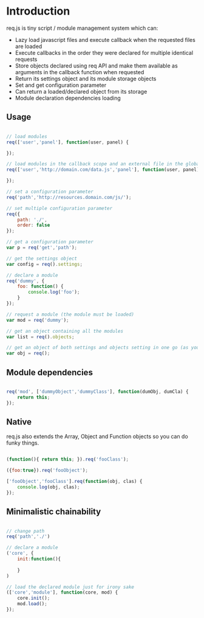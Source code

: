# Introduction

req.js is tiny script / module management system which can:

- Lazy load javascript files and execute callback when the requested files are loaded
- Execute callbacks in the order they were declared for multiple identical requests
- Store objects declared using req API and make them available as arguments in the callback function when requested
- Return its settings object and its module storage objects
- Set and get configuration parameter
- Can return a loaded/declared object from its storage
- Module declaration dependencies loading

## Usage

```javascript

// load modules
req(['user','panel'], function(user, panel) {

});

// load modules in the callback scope and an external file in the global scope
req(['user','http://domain.com/data.js','panel'], function(user, panel) {

});

// set a configuration parameter
req('path','http://resources.domain.com/js/');

// set multiple configuration parameter
req({
	path: './',
	order: false
});

// get a configuration parameter
var p = req('get','path');

// get the settings object
var config = req().settings;

// declare a module
req('dummy', {
	foo: function() {
		console.log('foo');
	}
});

// request a module (the module must be loaded)
var mod = req('dummy');

// get an object containing all the modules
var list = req().objects;

// get an object of both settings and objects setting in one go (as you might have guess by now...)
var obj = req();

``` 


## Module dependencies

```javascript

req('mod', ['dummyObject','dummyClass'], function(dumObj, dumCla) {
	return this;
});

```

## Native

req.js also extends the Array, Object and Function objects so you can do funky things.

```javascript

(function(){ return this; }).req('fooClass');

({foo:true}).req('fooObject');

['fooObject','fooClass'].req(function(obj, clas) {
	console.log(obj, clas);
});

```

## Minimalistic chainability

```javascript

// change path
req('path','./')

// declare a module
('core', {
	init:function(){
	
	}
)

// load the declared module just for irony sake
(['core','module'], function(core, mod) {
	core.init();
	mod.load();
});
```

